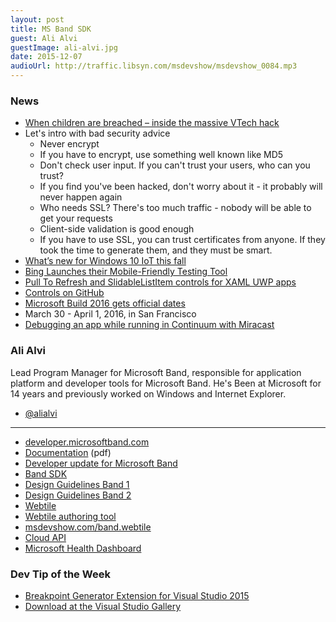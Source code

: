 ```yaml
---
layout: post
title: MS Band SDK
guest: Ali Alvi
guestImage: ali-alvi.jpg
date: 2015-12-07
audioUrl: http://traffic.libsyn.com/msdevshow/msdevshow_0084.mp3
---
```


### News

 - [When children are breached – inside the massive VTech hack](http://www.troyhunt.com/2015/11/when-children-are-breached-inside.html)
  - Let's intro with bad security advice
    - Never encrypt
    - If you have to encrypt, use something well known like MD5
    - Don't check user input. If you can't trust your users, who can you trust?
    - If you find you've been hacked, don't worry about it - it probably will never happen again
    - Who needs SSL? There's too much traffic - nobody will be able to get your requests
    - Client-side validation is good enough
    - If you have to use SSL, you can trust certificates from anyone. If they took the time to generate them, and they must be smart.
 - [What’s new for Windows 10 IoT this fall](https://blogs.windows.com/windowsexperience/2015/12/03/whats-new-for-windows-10-iot-this-fall/)
 - [Bing Launches their Mobile-Friendly Testing Tool](http://msdv.sh/1HIc9Tm)
 - [Pull To Refresh and SlidableListItem controls for XAML UWP apps](http://msdv.sh/1Qfwjpb)
  - [Controls on GitHub](https://github.com/nmetulev/comet/tree/master/src/Controls)
 - [Microsoft Build 2016 gets official dates](http://msdv.sh/1RtvREs)
  - March 30 - April 1, 2016, in San Francisco
 - [Debugging an app while running in Continuum with Miracast](https://twitter.com/carlschweitzer/status/672803256444301312)

### Ali Alvi

Lead Program Manager for Microsoft Band, responsible for application platform and developer tools for Microsoft Band. He's Been at Microsoft for 14 years and previously worked on Windows and Internet Explorer.

 - [@alialvi](https://twitter.com/alialvi)

-----------------------------------------

 - [developer.microsoftband.com](http://developer.microsoftband.com/)
  - [Documentation](http://developer.microsoftband.com/content/docs/microsoft%20band%20sdk.pdf) (pdf)
 - [Developer update for Microsoft Band](http://blogs.msdn.com/b/visualstudio/archive/2015/11/04/developer-update-for-microsoft-band.aspx)
 - [Band SDK](http://developer.microsoftband.com/bandSDK)
  - [Design Guidelines Band 1](https://developer.microsoftband.com/Content/docs/MicrosoftBandExperienceDesignGuidelines.pdf)
  - [Design Guidelines Band 2](https://developer.microsoftband.com/Content/docs/MicrosoftBandExperienceDesignGuidelines2.pdf)
 - [Webtile](https://developer.microsoftband.com/WebTile)
  - [Webtile authoring tool](https://developer.microsoftband.com/WebTile/ChooseLayout)
  - [msdevshow.com/band.webtile](http://msdevshow.com/band.webtile)
 - [Cloud API](http://developer.microsoftband.com/cloudAPI)
 - [Microsoft Health Dashboard](https://dashboard.microsofthealth.com/#/)
 
 ### Dev Tip of the Week

 - [Breakpoint Generator Extension for Visual Studio 2015](http://blogs.msdn.com/b/visualstudioalm/archive/2015/11/19/breakpoint-generator-extension.aspx)
  - [Download at the Visual Studio Gallery](https://visualstudiogallery.msdn.microsoft.com/b4aaf8aa-58ab-40a1-b45c-feb3efc94e1e)
